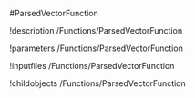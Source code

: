 <!-- MOOSE Object Documentation Stub: Remove this when content is added. -->
#ParsedVectorFunction

!description /Functions/ParsedVectorFunction

!parameters /Functions/ParsedVectorFunction

!inputfiles /Functions/ParsedVectorFunction

!childobjects /Functions/ParsedVectorFunction
